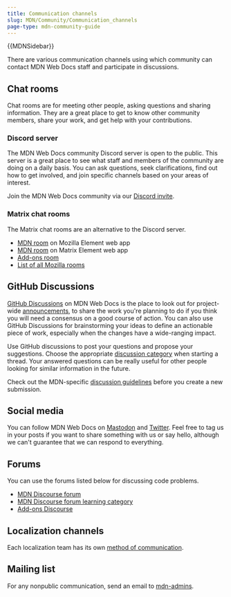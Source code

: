 ```yaml
---
title: Communication channels
slug: MDN/Community/Communication_channels
page-type: mdn-community-guide
---
```


{{MDNSidebar}}

There are various communication channels using which community can contact MDN Web Docs staff and participate in discussions.

## Chat rooms

Chat rooms are for meeting other people, asking questions and sharing information.
They are a great place to get to know other community members, share your work, and get help with your contributions.

### Discord server

The MDN Web Docs community Discord server is open to the public.
This server is a great place to see what staff and members of the community are doing on a daily basis.
You can ask questions, seek clarifications, find out how to get involved, and join specific channels based on your areas of interest.

Join the MDN Web Docs community via our [Discord invite](https://discord.gg/hkGN8VKvvD).

### Matrix chat rooms

The Matrix chat rooms are an alternative to the Discord server.

- [MDN room](https://chat.mozilla.org/#/room/#mdn:mozilla.org) on Mozilla Element web app
- [MDN room](https://app.element.io/#/room/#mdn:mozilla.org) on Matrix Element web app
- [Add-ons room](https://chat.mozilla.org/#/room/#addons:mozilla.org)
- [List of all Mozilla rooms](https://wiki.mozilla.org/Matrix#Commonly_used_rooms)

## GitHub Discussions

[GitHub Discussions](https://github.com/orgs/mdn/discussions) on MDN Web Docs is the place to look out for project-wide [announcements](https://github.com/orgs/mdn/discussions/categories/announcements), to share the work you're planning to do if you think you will need a consensus on a good course of action.
You can also use GitHub Discussions for brainstorming your ideas to define an actionable piece of work, especially when the changes have a wide-ranging impact.

Use GitHub discussions to post your questions and propose your suggestions.
Choose the appropriate [discussion category](https://github.com/mdn/mdn-community#github-discussions) when starting a thread.
Your answered questions can be really useful for other people looking for similar information in the future.

Check out the MDN-specific [discussion guidelines](/en-US/docs/MDN/Community/Discussions) before you create a new submission.

## Social media

You can follow MDN Web Docs on [Mastodon](https://mozilla.social/@mdn) and [Twitter](https://twitter.com/MozDevNet).
Feel free to tag us in your posts if you want to share something with us or say hello, although we can't guarantee that we can respond to everything.

## Forums

You can use the forums listed below for discussing code problems.

- [MDN Discourse forum](https://discourse.mozilla.org/c/mdn/236)
- [MDN Discourse forum learning category](https://discourse.mozilla.org/c/mdn/learn/250)
- [Add-ons Discourse](https://discourse.mozilla.org/c/add-ons/35)

## Localization channels

Each localization team has its own [method of communication](/en-US/docs/MDN/Community/Contributing/Translated_content).

## Mailing list

For any nonpublic communication, send an email to [mdn-admins](mailto:mdn-admins@mozilla.org).
